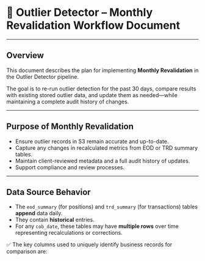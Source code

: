 # 📄 Outlier Detector – Monthly Revalidation Workflow Document

---

## Overview

This document describes the plan for implementing **Monthly Revalidation** in the Outlier Detector pipeline.

The goal is to re-run outlier detection for the past 30 days, compare results with existing stored outlier data, and update them as needed—while maintaining a complete audit history of changes.

---

## Purpose of Monthly Revalidation

- Ensure outlier records in S3 remain accurate and up-to-date.
- Capture any changes in recalculated metrics from EOD or TRD summary tables.
- Maintain client-reviewed metadata and a full audit history of updates.
- Support compliance and review processes.

---

## Data Source Behavior

- The `eod_summary` (for positions) and `trd_summary` (for transactions) tables **append** data daily.
- They contain **historical** entries.
- For any `cob_date`, these tables may have **multiple rows** over time representing recalculations or corrections.

✅ The key columns used to uniquely identify business records for comparison are:

